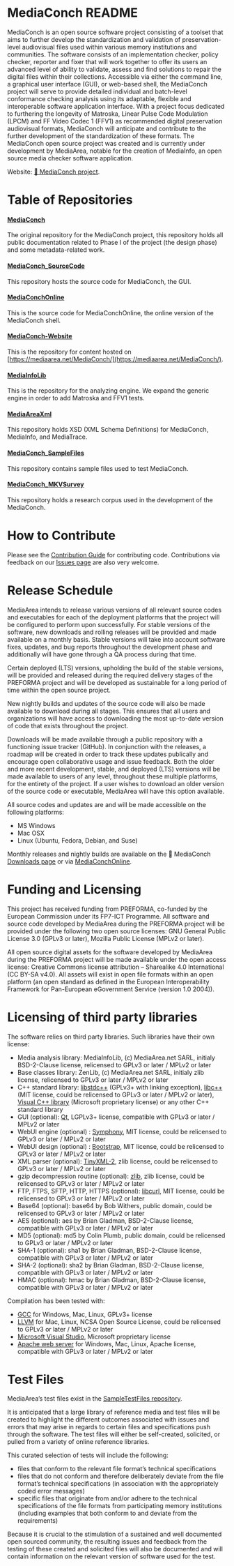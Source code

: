 # MediaConch README

MediaConch is an open source software project consisting of a toolset that aims to further develop the standardization and validation of preservation-level audiovisual files used within various memory institutions and communities. The software consists of an implementation checker, policy checker, reporter and fixer that will work together to offer its users an advanced level of ability to validate, assess and find solutions to repair the digital files within their collections. Accessible via either the command line, a graphical user interface (GUI), or web-based shell, the MediaConch project will serve to provide detailed individual and batch-level conformance checking analysis using its adaptable, flexible and interoperable software application interface. With a project focus dedicated to furthering the longevity of Matroska, Linear Pulse Code Modulation (LPCM) and FF Video Codec 1 (FFV1) as recommended digital preservation audiovisual formats, MediaConch will anticipate and contribute to the further development of the standardization of these formats. The MediaConch open source project was created and is currently under development by MediaArea, notable for the creation of MediaInfo, an open source media checker software application.

Website: <a href="https://mediaarea.net/MediaConch/">:shell: MediaConch project</a>.

# Table of Repositories

#### [MediaConch](https://github.com/MediaArea/MediaConch)
The original repository for the MediaConch project, this repository holds all public documentation related to Phase I of the project (the design phase) and some metadata-related work.

#### [MediaConch_SourceCode](https://github.com/MediaArea/MediaConch_SourceCode)
This repository hosts the source code for MediaConch, the GUI.

#### [MediaConchOnline](https://github.com/MediaArea/MediaConchOnline)
This is the source code for MediaConchOnline, the online version of the MediaConch shell.

#### [MediaConch-Website](https://github.com/MediaArea/MediaConch-Website)
This is the repository for content hosted on [https://mediaarea.net/MediaConch/](https://mediaarea.net/MediaConch/). 

#### [MediaInfoLib](https://github.com/MediaArea/MediaInfoLib)
This is the repository for the analyzing engine. We expand the generic engine in order to add Matroska and FFV1 tests.

#### [MediaAreaXml](https://github.com/MediaArea/MediaAreaXml)
This repository holds XSD (XML Schema Definitions) for MediaConch, MediaInfo, and MediaTrace.

#### [MediaConch_SampleFiles](https://github.com/MediaArea/MediaConch_SampleFiles)
This repository contains sample files used to test MediaConch.

#### [MediaConch_MKVSurvey](https://github.com/MediaArea/MediaConch_MKVSurvey)
This repository holds a research corpus used in the development of the MediaConch.


# How to Contribute

Please see the [Contribution Guide](CONTRIBUTING.md) for contributing code. Contributions via feedback on our [Issues page](https://github.com/MediaArea/MediaConch/issues) are also very welcome.


# Release Schedule

MediaArea intends to release various versions of all relevant source codes and executables for each of the deployment platforms that the project will be configured to perform upon successfully. For stable versions of the software, new downloads and rolling releases will be provided and made available on a monthly basis. Stable versions will take into account software fixes, updates, and bug reports throughout the development phase and additionally will have gone through a QA process during that time.

Certain deployed (LTS) versions, upholding the build of the stable versions, will be provided and released during the required delivery stages of the PREFORMA project and will be developed as sustainable for a long period of time within the open source project.

New nightly builds and updates of the source code will also be made available to download during all stages. This ensures that all users and organizations will have access to downloading the most up-to-date version of code that exists throughout the project.

Downloads will be made available through a public repository with a functioning issue tracker (GitHub). In conjunction with the releases, a roadmap will be created in order to track these updates publically and encourage open collaborative usage and issue feedback. Both the older and more recent development, stable, and deployed (LTS) versions will be made available to users of any level, throughout these multiple platforms, for the entirety of the project. If a user wishes to download an older version of the source code or executable, MediaArea will have this option available.

All source codes and updates are and will be made accessible on the following platforms:

- MS Windows
- Mac OSX
- Linux (Ubuntu, Fedora, Debian, and Suse)

Monthly releases and nightly builds are available on the :shell: MediaConch [Downloads page](https://mediaarea.net/MediaConch/download.html) or via [MediaConchOnline](https://mediaarea.net/MediaConchOnline/).


# Funding and Licensing

This project has received funding from PREFORMA, co-funded by the European Commission under its FP7-ICT Programme. All software and source code developed by MediaArea during the PREFORMA project will be provided under the following two open source licenses: GNU General Public License 3.0 (GPLv3 or later), Mozilla Public License (MPLv2 or later).

All open source digital assets for the software developed by MediaArea during the PREFORMA project will be made available under the open access license: Creative Commons license attribution – Sharealike 4.0 International (CC BY-SA v4.0). All assets will exist in open file formats within an open platform (an open standard as defined in the European Interoperability Framework for Pan-European eGovernment Service (version 1.0 2004)).


# Licensing of third party libraries

The software relies on third party libraries. Such libraries have their own license:

- Media analysis library: MediaInfoLib, (c) MediaArea.net SARL, initialy BSD-2-Clause license, relicensed to GPLv3 or later / MPLv2 or later
- Base classes library: ZenLib, (c) MediaArea.net SARL, initialy zlib license, relicensed to GPLv3 or later / MPLv2 or later
- C++ standard library: [libstdc++](http://gcc.gnu.org/onlinedocs/libstdc++/manual/bk01pt01ch01s02.html) (GPLv3+ with linking exception), [libc++](http://llvm.org/docs/DeveloperPolicy.html#license) (MIT license, could be relicensed to GPLv3 or later / MPLv2 or later), [Visual C++ library](http://msdn.microsoft.com/en-us/library/vstudio/ms235299.aspx) (Microsoft proprietary license) or any other C++ standard library
- GUI (optional): [Qt](https://www.qt.io/qt-licensing-terms/), LGPLv3+ license, compatible with GPLv3 or later / MPLv2 or later
- WebUI engine (optional) : [Symphony](https://symfony.com/license), MIT license, could be relicensed to GPLv3 or later / MPLv2 or later
- WebUI design (optional) : [Bootstrap](http://getbootstrap.com/getting-started/), MIT license, could be relicensed to GPLv3 or later / MPLv2 or later
- XML parser (optional): [TinyXML-2](http://www.grinninglizard.com/tinyxml2docs/index.html), zlib license, could be relicensed to GPLv3 or later / MPLv2 or later
- gzip decompression routine (optional): [zlib](http://www.gzip.org/zlib/zlib_license.html), zlib license, could be relicensed to GPLv3 or later / MPLv2 or later
- FTP, FTPS, SFTP, HTTP, HTTPS (optional): [libcurl](http://curl.haxx.se/docs/copyright.html), MIT license, could be relicensed to GPLv3 or later / MPLv2 or later
- Base64 (optional): base64 by Bob Withers, public domain, could be relicensed to GPLv3 or later / MPLv2 or later
- AES (optional): aes by Brian Gladman, BSD-2-Clause license, compatible with GPLv3 or later / MPLv2 or later
- MD5 (optional): md5 by Colin Plumb, public domain, could be relicensed to GPLv3 or later / MPLv2 or later
- SHA-1 (optional): sha1 by Brian Gladman, BSD-2-Clause license, compatible with GPLv3 or later / MPLv2 or later
- SHA-2 (optional): sha2 by Brian Gladman, BSD-2-Clause license, compatible with GPLv3 or later / MPLv2 or later
- HMAC (optional): hmac by Brian Gladman, BSD-2-Clause license, compatible with GPLv3 or later / MPLv2 or later

Compilation has been tested with:

- [GCC](https://gcc.gnu.org/onlinedocs/libstdc++/manual/license.html) for Windows, Mac, Linux, GPLv3+ license
- [LLVM](http://llvm.org/docs/DeveloperPolicy.html#license) for Mac, Linux, NCSA Open Source License, could be relicensed to GPLv3 or later / MPLv2 or later
- [Microsoft Visual Studio](https://www.visualstudio.com/en-us/downloads/download-visual-studio-vs.aspx), Microsoft proprietary license
- [Apache web server](https://www.apache.org/licenses/LICENSE-2.0) for Windows, Mac, Linux, Apache license, compatible with GPLv3 or later / MPLv2 or later


# Test Files

MediaArea’s test files exist in the [SampleTestFiles repository](https://github.com/MediaArea/MediaConch_SampleFiles).

It is anticipated that a large library of reference media and test files will be created to highlight the different outcomes associated with issues and errors that may arise in regards to certain files and specifications push through the software. The test files will either be self-created, solicited, or pulled from a variety of online reference libraries.

This curated selection of tests will include the following:

- files that conform to the relevant file format’s technical specifications
- files that do not conform and therefore deliberately deviate from the file format’s technical specifications (in association with the appropriately coded error messages)
- specific files that originate from and/or adhere to the technical specifications of the file formats from participating memory institutions (including examples that both conform to and deviate from the requirements)

Because it is crucial to the stimulation of a sustained and well documented open sourced community, the resulting issues and feedback from the testing of these created and solicited files will also be documented and will contain information on the relevant version of software used for the test.
